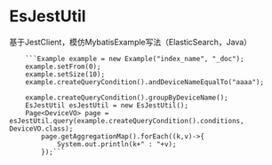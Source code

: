 # EsJestUtil
基于JestClient，模仿MybatisExample写法（ElasticSearch，Java）

        ```Example example = new Example("index_name", "_doc");
        example.setFrom(0);
        example.setSize(10);
        example.createQueryCondition().andDeviceNameEqualTo("aaaa");

        example.createQueryCondition().groupByDeviceName();
        EsJestUtil esJestUtil = new EsJestUtil();
        Page<DeviceVO> page = esJestUtil.query(example.createQueryCondition().conditions, DeviceVO.class);
            page.getAggregationMap().forEach((k,v)->{
                System.out.println(k+" : "+v);
            });```
